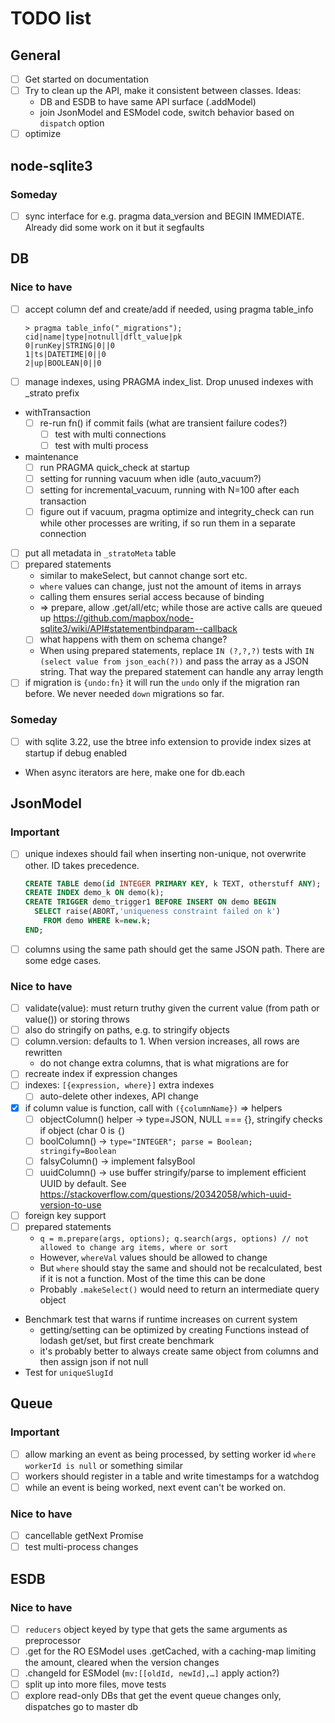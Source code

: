 # TODO list

## General

- [ ] Get started on documentation
- [ ] Try to clean up the API, make it consistent between classes. Ideas:
  - DB and ESDB to have same API surface (.addModel)
  - join JsonModel and ESModel code, switch behavior based on `dispatch` option
- [ ] optimize

## node-sqlite3

### Someday

- [ ] sync interface for e.g. pragma data_version and BEGIN IMMEDIATE. Already did some work on it but it segfaults

## DB

### Nice to have

- [ ] accept column def and create/add if needed, using pragma table_info

  ```text
  > pragma table_info("_migrations");
  cid|name|type|notnull|dflt_value|pk
  0|runKey|STRING|0||0
  1|ts|DATETIME|0||0
  2|up|BOOLEAN|0||0
  ```

- [ ] manage indexes, using PRAGMA index_list. Drop unused indexes with \_strato prefix
- withTransaction
  - [ ] re-run fn() if commit fails (what are transient failure codes?)
    - [ ] test with multi connections
    - [ ] test with multi process
- maintenance
  - [ ] run PRAGMA quick_check at startup
  - [ ] setting for running vacuum when idle (auto_vacuum?)
  - [ ] setting for incremental_vacuum, running with N=100 after each transaction
  - [ ] figure out if vacuum, pragma optimize and integrity_check can run while other processes are writing, if so run them in a separate connection
- [ ] put all metadata in `_stratoMeta` table
- [ ] prepared statements
  - similar to makeSelect, but cannot change sort etc.
  - `where` values can change, just not the amount of items in arrays
  - calling them ensures serial access because of binding
  - => prepare, allow .get/all/etc; while those are active calls are queued up
    https://github.com/mapbox/node-sqlite3/wiki/API#statementbindparam--callback
  - [ ] what happens with them on schema change?
  - When using prepared statements, replace `IN (?,?,?)` tests with `IN (select value from json_each(?))` and pass the array as a JSON string. That way the prepared statement can handle any array length
- [ ] if migration is `{undo:fn}` it will run the `undo` only if the migration ran before. We never needed `down` migrations so far.

### Someday

- [ ] with sqlite 3.22, use the btree info extension to provide index sizes at startup if debug enabled
- When async iterators are here, make one for db.each

## JsonModel

### Important

- [ ] unique indexes should fail when inserting non-unique, not overwrite other. ID takes precedence.

  ```sql
  CREATE TABLE demo(id INTEGER PRIMARY KEY, k TEXT, otherstuff ANY);
  CREATE INDEX demo_k ON demo(k);
  CREATE TRIGGER demo_trigger1 BEFORE INSERT ON demo BEGIN
    SELECT raise(ABORT,'uniqueness constraint failed on k')
      FROM demo WHERE k=new.k;
  END;
  ```

- [ ] columns using the same path should get the same JSON path. There are some edge cases.

### Nice to have

- [ ] validate(value): must return truthy given the current value (from path or value()) or storing throws
- [ ] also do stringify on paths, e.g. to stringify objects
- [ ] column.version: defaults to 1. When version increases, all rows are rewritten
  - do not change extra columns, that is what migrations are for
- [ ] recreate index if expression changes
- [ ] indexes: `[{expression, where}]` extra indexes
  - [ ] auto-delete other indexes, API change
- [x] if column value is function, call with `({columnName})` => helpers
  - [ ] objectColumn() helper -> type=JSON, NULL === {}, stringify checks if object (char 0 is `{`)
  - [ ] boolColumn() -> `type="INTEGER"; parse = Boolean; stringify=Boolean`
  - [ ] falsyColumn() -> implement falsyBool
  - [ ] uuidColumn() -> use buffer stringify/parse to implement efficient UUID by default. See https://stackoverflow.com/questions/20342058/which-uuid-version-to-use
- [ ] foreign key support
- [ ] prepared statements
  - `q = m.prepare(args, options); q.search(args, options) // not allowed to change arg items, where or sort`
  - However, `whereVal` values should be allowed to change
  - But `where` should stay the same and should not be recalculated, best if it is not a function. Most of the time this can be done
  - Probably `.makeSelect()` would need to return an intermediate query object
- Benchmark test that warns if runtime increases on current system
  - getting/setting can be optimized by creating Functions instead of lodash get/set, but first create benchmark
  - it's probably better to always create same object from columns and then assign json if not null
- Test for `uniqueSlugId`

## Queue

### Important

- [ ] allow marking an event as being processed, by setting worker id `where workerId is null` or something similar
- [ ] workers should register in a table and write timestamps for a watchdog
- [ ] while an event is being worked, next event can't be worked on.

### Nice to have

- [ ] cancellable getNext Promise
- [ ] test multi-process changes

## ESDB

### Nice to have

- [ ] `reducers` object keyed by type that gets the same arguments as preprocessor
- [ ] .get for the RO ESModel uses .getCached, with a caching-map limiting the amount, cleared when the version changes
- [ ] .changeId for ESModel (`mv:[[oldId, newId],…]` apply action?)
- [ ] split up into more files, move tests
- [ ] explore read-only DBs that get the event queue changes only, dispatches go to master db
